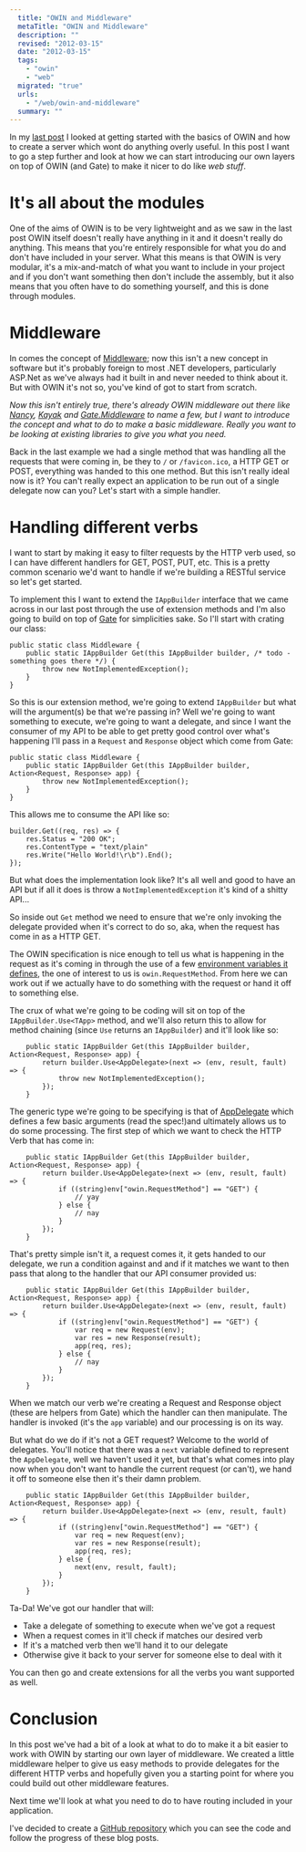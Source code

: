 ```yaml
---
  title: "OWIN and Middleware"
  metaTitle: "OWIN and Middleware"
  description: ""
  revised: "2012-03-15"
  date: "2012-03-15"
  tags: 
    - "owin"
    - "web"
  migrated: "true"
  urls: 
    - "/web/owin-and-middleware"
  summary: ""
---
```

In my [last post](http://www.aaron-powell.com/web/hello-owin) I looked at getting started with the basics of OWIN and how to create a server which wont do anything overly useful. In this post I want to go a step further and look at how we can start introducing our own layers on top of OWIN (and Gate) to make it nicer to do like *web stuff*.

# It's all about the modules

One of the aims of OWIN is to be very lightweight and as we saw in the last post OWIN itself doesn't really have anything in it and it doesn't really do anything. This means that you're entirely responsible for what you do and don't have included in your server. What this means is that OWIN is very modular, it's a mix-and-match of what you want to include in your project and if you don't want something then don't include the assembly, but it also means that you often have to do something yourself, and this is done through modules.

# Middleware

In comes the concept of [Middleware](http://en.wikipedia.org/wiki/Middleware); now this isn't a new concept in software but it's probably foreign to most .NET developers, particularly ASP.Net as we've always had it built in and never needed to think about it. But with OWIN it's not so, you've kind of got to start from scratch.

*Now this isn't entirely true, there's already OWIN middleware out there like [Nancy](http://nancyfx.org/), [Kayak](https://github.com/kayak/kayak) and [Gate.Middleware](http://nuget.org/packages/gate.middleware) to name a few, but I want to introduce the concept and what to do to make a basic middleware. Really you want to be looking at existing libraries to give you what you need.*

Back in the last example we had a single method that was handling all the requests that were coming in, be they to `/` or `/favicon.ico`, a HTTP GET or POST, everything was handed to this one method. But this isn't really ideal now is it? You can't really expect an application to be run out of a single delegate now can you? Let's start with a simple handler.

# Handling different verbs

I want to start by making it easy to filter requests by the HTTP verb used, so I can have different handlers for GET, POST, PUT, etc. This is a pretty common scenario we'd want to handle if we're building a RESTful service so let's get started.

To implement this I want to extend the `IAppBuilder` interface that we came across in our last post through the use of extension methods and I'm also going to build on top of [Gate](http://nuget.org/packages/gate) for simplicities sake. So I'll start with crating our class:

    public static class Middleware {
        public static IAppBuilder Get(this IAppBuilder builder, /* todo - something goes there */) {
            throw new NotImplementedException();
        }
    }
    
So this is our extension method, we're going to extend `IAppBuilder` but what will the argument(s) be that we're passing in? Well we're going to want something to execute, we're going to want a delegate, and since I want the consumer of my API to be able to get pretty good control over what's happening I'll pass in a `Request` and `Response` object which come from Gate:

    public static class Middleware {
        public static IAppBuilder Get(this IAppBuilder builder, Action<Request, Response> app) {
            throw new NotImplementedException();
        }
    }
    
This allows me to consume the API like so:

	builder.Get((req, res) => {
		res.Status = "200 OK";
		res.ContentType = "text/plain"
		res.Write("Hello World!\r\b").End();
	});

But what does the implementation look like? It's all well and good to have an API but if all it does is throw a `NotImplementedException` it's kind of a shitty API...

So inside out `Get` method we need to ensure that we're only invoking the delegate provided when it's correct to do so, aka, when the request has come in as a HTTP GET.

The OWIN specification is nice enough to tell us what is happening in the request as it's coming in through the use of a few [environment variables it defines](http://owin.org/spec/owin-1.0.0draft5.html#EnvironmentDictionary), the one of interest to us is `owin.RequestMethod`. From here we can work out if we actually have to do something with the request or hand it off to something else.

The crux of what we're going to be coding will sit on top of the `IAppBuilder.Use<TApp>` method, and we'll also return this to allow for method chaining (since `Use` returns an `IAppBuilder`) and it'll look like so:

        public static IAppBuilder Get(this IAppBuilder builder, Action<Request, Response> app) {
            return builder.Use<AppDelegate>(next => (env, result, fault) => {
                throw new NotImplementedException();
            });
        }
        
The generic type we're going to be specifying is that of [AppDelegate](http://owin.org/spec/owin-1.0.0draft5.html#ApplicationDelegate) which defines a few basic arguments (read the spec!)and ultimately allows us to do some processing. The first step of which we want to check the HTTP Verb that has come in:

        public static IAppBuilder Get(this IAppBuilder builder, Action<Request, Response> app) {
            return builder.Use<AppDelegate>(next => (env, result, fault) => {
                if ((string)env["owin.RequestMethod"] == "GET") {
                    // yay
                } else {
                    // nay
                }
            });
        }
        
That's pretty simple isn't it, a request comes it, it gets handed to our delegate, we run a condition against and and if it matches we want to then pass that along to the handler that our API consumer provided us:

        public static IAppBuilder Get(this IAppBuilder builder, Action<Request, Response> app) {
            return builder.Use<AppDelegate>(next => (env, result, fault) => {
                if ((string)env["owin.RequestMethod"] == "GET") {
                    var req = new Request(env);
                    var res = new Response(result);
                    app(req, res);
                } else {
                    // nay
                }
            });
        }
        
When we match our verb we're creating a Request and Response object (these are helpers from Gate) which the handler can then manipulate. The handler is invoked (it's the `app` variable) and our processing is on its way.
        
But what do we do if it's not a GET request? Welcome to the world of delegates. You'll notice that there was a `next` variable defined to represent the `AppDelegate`, well we haven't used it yet, but that's what comes into play now when you don't want to handle the current request (or can't), we hand it off to someone else then it's their damn problem.

        public static IAppBuilder Get(this IAppBuilder builder, Action<Request, Response> app) {
            return builder.Use<AppDelegate>(next => (env, result, fault) => {
                if ((string)env["owin.RequestMethod"] == "GET") {
                    var req = new Request(env);
                    var res = new Response(result);
                    app(req, res);
                } else {
                    next(env, result, fault);
                }
            });
        }
        
Ta-Da! We've got our handler that will:

* Take a delegate of something to execute when we've got a request
* When a request comes in it'll check if matches our desired verb
* If it's a matched verb then we'll hand it to our delegate
* Otherwise give it back to your server for someone else to deal with it

You can then go and create extensions for all the verbs you want supported as well.

# Conclusion

In this post we've had a bit of a look at what to do to make it a bit easier to work with OWIN by starting our own layer of middleware. We created a little middleware helper to give us easy methods to provide delegates for the different HTTP verbs and hopefully given you a starting point for where you could build out other middleware features.

Next time we'll look at what you need to do to have routing included in your application.

I've decided to create a [GitHub repository](https://github.com/aaronpowell/Owin.HelloWorld) which you can see the code and follow the progress of these blog posts.